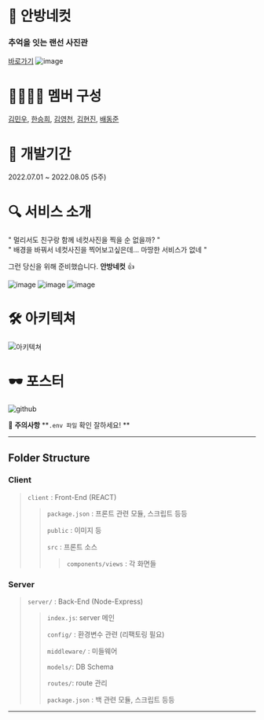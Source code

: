 # 📸 안방네컷
### 추억을 잇는 랜선 사진관
[바로가기](https://www.4cut.shop)
![image](https://user-images.githubusercontent.com/76905528/182892735-e71a5e58-a36d-45fb-9b3f-3bf37a12a66c.png)

# 👨‍👩‍👦‍👦 멤버 구성
[김민우](https://github.com/minuet1215), [한승희](https://github.com/sunnie-han), [김영천](https://github.com/youngcheon), [김현진](https://github.com/JJineu), [배동준](https://github.com/baedonguri)

# 📑 개발기간
2022.07.01 ~ 2022.08.05 (5주)

# 🔍 서비스 소개
" 멀리서도 친구랑 함께 네컷사진을 찍을 순 없을까? " <br>
" 배경을 바꿔서 네컷사진을 찍어보고싶은데... 마땅한 서비스가 없네 "

그런 당신을 위해 준비했습니다. **안방네컷** 👍

![image](https://user-images.githubusercontent.com/76905528/182894431-ab1657a1-309b-46c5-a479-6e183003e966.png)
![image](https://user-images.githubusercontent.com/76905528/182895017-87a014d1-23ef-4b3d-bb2d-c1fae8bb2c2e.png)
![image](https://user-images.githubusercontent.com/76905528/182993679-3d3c296b-70e6-4ff1-aa94-aa0b0d5182d8.png)

# 🛠️ 아키텍쳐

![아키텍쳐](https://user-images.githubusercontent.com/96639305/183351848-a4b642e9-8f84-431c-9a60-3d7d8c5199c7.png)

# 🕶 포스터
![github](https://user-images.githubusercontent.com/96639305/183351685-8431ca29-9139-4be8-857c-718d54c2c4a8.png)



📌 **주의사항**
**`.env 파일` 확인 잘하세요! **

<hr>

## Folder Structure

### Client

> `client` : Front-End (REACT)
>
> > `package.json` : 프론트 관련 모듈, 스크립트 등등
> >
> > `public` : 이미지 등
> >
> > `src` : 프론트 소스
> >
> > > `components/views` : 각 화면들

### Server

> `server/` : Back-End (Node-Express)
>
> > `index.js`: server 메인
> >
> > `config/` : 환경변수 관련 (리팩토링 필요)
> >
> > `middleware/` : 미들웨어
> >
> > `models/`: DB Schema
> >
> > `routes/`: route 관리
> >
> > `package.json` : 백 관련 모듈, 스크립트 등등

<hr>
